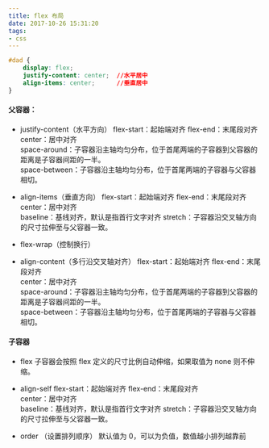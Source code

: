 ```yaml
---
title: flex 布局
date: 2017-10-26 15:31:20
tags:
- css
---
```

```css
#dad {
    display: flex;
    justify-content: center;  //水平居中
    align-items: center;      //垂直居中
}
```

#### 父容器：
* justify-content（水平方向）
flex-start：起始端对齐 
flex-end：末尾段对齐  
center：居中对齐   
space-around：子容器沿主轴均匀分布，位于首尾两端的子容器到父容器的距离是子容器间距的一半。   
space-between：子容器沿主轴均匀分布，位于首尾两端的子容器与父容器相切。

* align-items（垂直方向）
flex-start：起始端对齐 
flex-end：末尾段对齐  
center：居中对齐   
baseline：基线对齐，默认是指首行文字对齐
stretch：子容器沿交叉轴方向的尺寸拉伸至与父容器一致。

* flex-wrap（控制换行）

* align-content（多行沿交叉轴对齐）
flex-start：起始端对齐 
flex-end：末尾段对齐  
center：居中对齐   
space-around：子容器沿主轴均匀分布，位于首尾两端的子容器到父容器的距离是子容器间距的一半。   
space-between：子容器沿主轴均匀分布，位于首尾两端的子容器与父容器相切。

#### 子容器
* flex
子容器会按照 flex 定义的尺寸比例自动伸缩，如果取值为 none 则不伸缩。

* align-self
flex-start：起始端对齐 
flex-end：末尾段对齐  
center：居中对齐   
baseline：基线对齐，默认是指首行文字对齐
stretch：子容器沿交叉轴方向的尺寸拉伸至与父容器一致。

* order （设置排列顺序）
默认值为 0，可以为负值，数值越小排列越靠前
